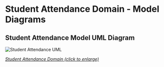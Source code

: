 # Student Attendance Domain - Model Diagrams

## Student Attendance Model UML Diagram

![Student Attendance UML](https://edfidocs.blob.core.windows.net/$web/img/reference/data-standard/Student%20Attendance%20UML.png)

[_Student Attendance Domain (click to enlarge)_](https://edfidocs.blob.core.windows.net/$web/img/reference/data-standard/Student%20Attendance%20UML.png)
